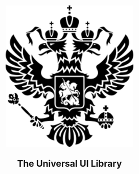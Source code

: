 <h1 align="center">
  <a href="#"><img src="https://raw.githubusercontent.com/strelok2012/gov-standard-ui/main/docs/resources/logo-text.svg"  width="400" alt="gov-standard-ui"></a>
  <p align="center">The Universal UI Library</p>
</h1>

